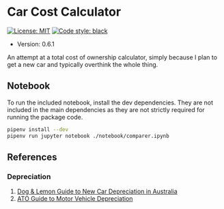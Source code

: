 # Car Cost Calculator

[![License: MIT](https://img.shields.io/badge/License-MIT-yellow.svg)](https://opensource.org/licenses/MIT)
[![Code style: black](https://img.shields.io/badge/code%20style-black-000000.svg)](https://github.com/ambv/black)

* Version: 0.6.1

An attempt at a total cost of ownership calculator, simply because I plan to get a new car and typically overthink the whole thing.

## Notebook

To run the included notebook, install the dev dependencies. They are not
included in the main dependencies as they are not strictly required for running
the package code.

```bash
pipenv install --dev
pipenv run jupyter notebook ./notebook/comparer.ipynb
```

## References

### Depreciation

1. [Dog & Lemon Guide to New Car Depreciation in Australia](https://dogandlemon.com/sites/default/files/depreciation_australia.pdf)
2. [ATO Guide to Motor Vehicle Depreciation](https://atotaxrates.info/tax-deductions/work-related-car-expenses/depreciation-of-vehicles/)
